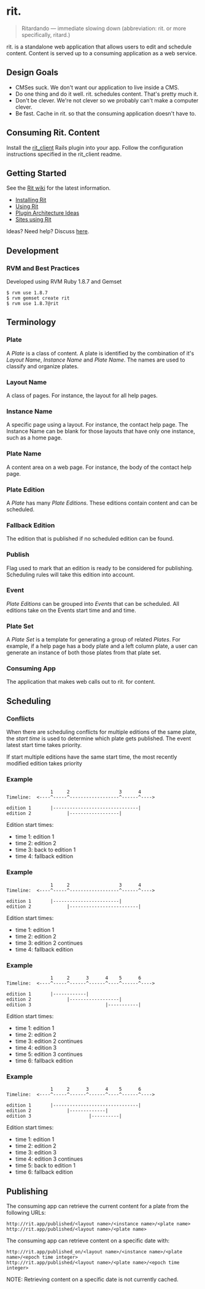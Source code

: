 rit.
====

> Ritardando — immediate slowing down (abbreviation: rit. or more specifically, ritard.)

rit. is a standalone web application that allows users to edit and schedule content.  Content is served up to a consuming application as a web service.

Design Goals
------------
 * CMSes suck.  We don't want our application to live inside a CMS.
 * Do one thing and do it well.  rit. schedules content.  That's pretty much it.
 * Don't be clever.  We're not clever so we probably can't make a computer clever.
 * Be fast.  Cache in rit. so that the consuming application doesn't have to.

Consuming Rit. Content
----------------------

Install the [rit\_client](http://github.com/briandoll/rit_client) Rails plugin into your app.  Follow the configuration instructions specified in the rit_client readme.

Getting Started
---------------

See the [Rit wiki](http://wiki.github.com/briandoll/Rit/) for the latest information.

  * [Installing Rit](http://wiki.github.com/briandoll/Rit/installing-rit)
  * [Using Rit](http://wiki.github.com/briandoll/Rit/using-rit)
  * [Plugin Architecture Ideas](http://wiki.github.com/briandoll/Rit/plugin-architecture)
  * [Sites using Rit](http://wiki.github.com/briandoll/Rit/sites-using-rit)

Ideas?  Need help?  Discuss [here](http://getsatisfaction.com/rit).

Development
-----------

### RVM and Best Practices
Developed using RVM Ruby 1.8.7 and Gemset

    $ rvm use 1.8.7
    $ rvm gemset create rit
    $ rvm use 1.8.7@rit

Terminology
-----------
### Plate
A *Plate* is a class of content.  A plate is identified by the combination of it's *Layout Name*, *Instance Name* and *Plate Name*.  The names are used to classify and organize plates.

### Layout Name
A class of pages.  For instance, the layout for all help pages.

### Instance Name
A specific page using a layout.  For instance, the contact help page.  The Instance Name can be blank for those layouts that have only one instance, such as a home page.

### Plate Name
A content area on a web page.  For instance, the body of the contact help page.

### Plate Edition
A *Plate* has many *Plate Editions*.  These editions contain content and can be scheduled.

### Fallback Edition
The edition that is published if no scheduled edition can be found.

### Publish
Flag used to mark that an edition is ready to be considered for publishing.  Scheduling rules will take this edition into account.

### Event
*Plate Editions* can be grouped into *Events* that can be scheduled.  All editions take on the Events start time and and time.

### Plate Set
A *Plate Set* is a template for generating a group of related *Plates*.  For example, if a help page has a body plate and a left column plate, a user can generate an instance of both those plates from that plate set.

### Consuming App
The application that makes web calls out to rit. for content.

Scheduling
----------

### Conflicts
When there are scheduling conflicts for multiple editions of the same plate, the *start time* is used to determine which plate gets published.  The event latest start time takes priority.

If start multiple editions have the same start time, the most recently modified edition takes priority

### Example
                    1     2                  3      4
    Timeline:  <----^-----^------------------^------^---->

    edition 1       |-------------------------------|
    edition 2             |------------------|

Edition start times:

 * time 1: edition 1
 * time 2: edition 2
 * time 3: back to edition 1
 * time 4: fallback edition

### Example
                    1     2                  3      4
    Timeline:  <----^-----^------------------^------^---->

    edition 1       |------------------------|
    edition 2             |-------------------------|

Edition start times:

* time 1: edition 1
* time 2: edition 2
* time 3: edition 2 continues
* time 4: fallback edition

### Example
                    1     2      3      4    5      6
    Timeline:  <----^-----^------^------^----^------^---->

    edition 1       |------------|
    edition 2             |------------------|
    edition 3                           |-----------|

Edition start times:

 * time 1: edition 1
 * time 2: edition 2
 * time 3: edition 2 continues
 * time 4: edition 3
 * time 5: edition 3 continues
 * time 6: fallback edition

### Example
                    1     2      3      4    5      6
    Timeline:  <----^-----^------^------^----^------^---->

    edition 1       |-------------------------------|
    edition 2             |-------------|
    edition 3                     |----------|

Edition start times:

 * time 1: edition 1
 * time 2: edition 2
 * time 3: edition 3
 * time 4: edition 3 continues
 * time 5: back to edition 1
 * time 6: fallback edition

Publishing
----------

The consuming app can retrieve the current content for a plate from the following URLs:

    http://rit.app/published/<layout name>/<instance name>/<plate name>
    http://rit.app/published/<layout name>/<plate name>

The consuming app can retrieve content on a specific date with:

    http://rit.app/published_on/<layout name>/<instance name>/<plate name>/<epoch time integer>
    http://rit.app/published/<layout name>/<plate name>/<epoch time integer>

NOTE: Retrieving content on a specific date is not currently cached.
